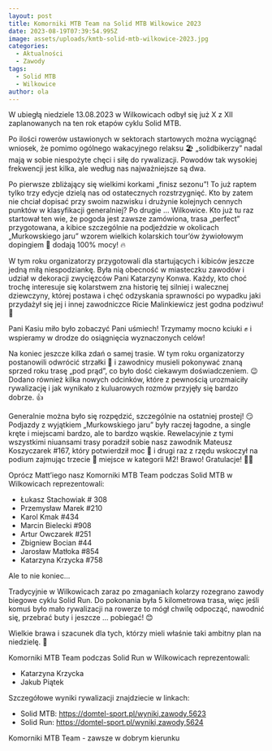 ```yaml
---
layout: post
title: Komorniki MTB Team na Solid MTB Wilkowice 2023
date: 2023-08-19T07:39:54.995Z
image: assets/uploads/kmtb-solid-mtb-wilkowice-2023.jpg
categories:
  - Aktualności
  - Zawody
tags:
  - Solid MTB
  - Wilkowice
author: ola
---
```

W ubiegłą niedziele 13.08.2023 w Wilkowicach odbył się już X z XII zaplanowanych na ten rok etapów cyklu Solid MTB.
<!--more-->

Po ilości rowerów ustawionych w sektorach startowych można wyciągnąć wniosek, że pomimo ogólnego wakacyjnego relaksu 🏖️ „solidbikerzy” nadal mają w sobie niespożyte chęci i siłę do rywalizacji. Powodów tak wysokiej frekwencji jest kilka, ale według nas najważniejsze są dwa. 

Po pierwsze zbliżający się wielkimi korkami „finisz sezonu”! To już raptem tylko trzy edycje dzielą nas od ostatecznych rozstrzygnięć. Kto by zatem nie chciał dopisać przy swoim nazwisku i drużynie kolejnych cennych punktów w klasyfikacji generalniej? Po drugie … Wilkowice. Kto już tu raz startował ten wie, że pogoda jest zawsze zamówiona, trasa „perfect” przygotowana, a kibice szczególnie na podjeździe w okolicach „Murkowskiego jaru” wzorem wielkich kolarskich tour’ów żywiołowym dopingiem 📣 dodają 100% mocy! 🔥

W tym roku organizatorzy przygotowali dla startujących i kibiców jeszcze jedną miłą niespodziankę. Była nią obecność w miasteczku zawodów i udział w dekoracji zwycięzców Pani Katarzyny Konwa. Każdy, kto choć trochę interesuje się kolarstwem zna historię tej silniej i walecznej dziewczyny, której postawa i chęć odzyskania sprawności po wypadku jaki przydażył się jej i innej zawodniczce Ricie Malinkiewicz jest godna podziwu! 🫶

Pani Kasiu miło było zobaczyć Pani uśmiech! Trzymamy mocno kciuki ✊ i wspieramy w drodze do osiągnięcia wyznaczonych celów! 

Na koniec jeszcze kilka zdań o samej trasie. W tym roku organizatorzy postanowili odwrócić strzałki 🔁 i zawodnicy musieli pokonywać znaną sprzed roku trasę „pod prąd”, co było dość ciekawym doświadczeniem. 😉 Dodano również kilka nowych odcinków, które z pewnością urozmaiciły rywalizację i jak wynikało z kuluarowych rozmów przyjęły się bardzo dobrze. 👍

Generalnie można było się rozpędzić, szczególnie na ostatniej prostej! 😏 Podjazdy z wyjątkiem „Murkowskiego jaru” były raczej łagodne, a single kręte i miejscami bardzo, ale to bardzo wąskie. Rewelacyjnie z tymi wszystkimi niuansami trasy poradził sobie nasz zawodnik Mateusz Koszyczarek #167, który potwierdził moc 💪 i drugi raz z rzędu wskoczył na podium zajmując trzecie 🥉 miejsce w kategorii M2! Brawo! Gratulacje! 🙌🔥

Oprócz Matt’iego nasz Komorniki MTB Team podczas Solid MTB w Wilkowicach reprezentowali:

* Łukasz Stachowiak # 308
* Przemysław Marek #210
* Karol Kmak #434
* Marcin Bielecki #908
* Artur Owczarek #251
* Zbigniew Bocian #44
* Jarosław Matłoka #854
* Katarzyna Krzycka #758

Ale to nie koniec...

Tradycyjnie w Wilkowicach zaraz po zmaganiach kolarzy rozegrano zawody biegowe cyklu Solid Run. Do pokonania była 5 kilometrowa trasa, więc jeśli komuś było mało rywalizacji na rowerze to mógł chwilę odpocząć, nawodnić się, przebrać buty i jeszcze … pobiegać! 😊

Wielkie brawa i szacunek dla tych, którzy mieli właśnie taki ambitny plan na niedzielę. 👏

Komorniki MTB Team podczas Solid Run w Wilkowicach reprezentowali:

* Katarzyna Krzycka 
* Jakub Piątek

Szczegółowe wyniki rywalizacji znajdziecie w linkach:

* Solid MTB: <https://domtel-sport.pl/wyniki,zawody,5623>
* Solid Run: <https://domtel-sport.pl/wyniki,zawody,5624>

Komorniki MTB Team - zawsze w dobrym kierunku 